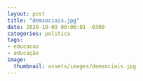 ```yaml
---
layout: post
title: "demsociais.jpg"
date: 2020-10-09 00:00:01 -0300
categories: politica
tags:
- educacao
- educação
image: 
  thumbnail: assets/images/demsociais.jpg
---
```

